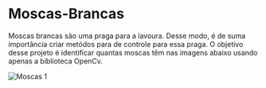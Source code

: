# Moscas-Brancas
Moscas brancas são uma praga para a lavoura. Desse modo, é de suma importância criar metódos para de controle para essa praga.
O objetivo desse projeto é identificar quantas moscas têm nas imagens abaixo usando apenas a biblioteca OpenCv.

![Moscas 1](/home/gianlucca/Downloads/moscas1.jpg)
